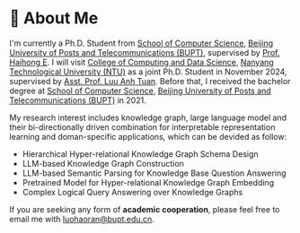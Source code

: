 # 🚩 About Me
I'm currently a Ph.D. Student from [School of Computer Science](https://scs.bupt.edu.cn/), [Beijing University of Posts and Telecommunications (BUPT)](https://www.bupt.edu.cn/), supervised by [Prof. Haihong E](https://teacher.bupt.edu.cn/ehaihong/zh_CN/index.htm). I will visit [College of Computing and Data Science](https://www.ntu.edu.sg/computing), [Nanyang Technological University (NTU)](https://www.ntu.edu.sg/) as a joint Ph.D. Student in November 2024, supervised by [Asst. Prof. Luu Anh Tuan](https://tuanluu.github.io/). Before that, I received the bachelor degree at [School of Computer Science](https://scs.bupt.edu.cn/), [Beijing University of Posts and Telecommunications (BUPT)](https://www.bupt.edu.cn/) in 2021. 
<!-- <img src='./images/bupt.png' style='width: 6em;'> -->

My research interest includes knowledge graph, large language model and their bi-directionally driven combination for interpretable representation learning and doman-specific applications, which can be devided as follow:
- Hierarchical Hyper-relational Knowledge Graph Schema Design
- LLM-based Knowledge Graph Construction
- LLM-based Semantic Parsing for Knowledge Base Question Answering
- Pretrained Model for Hyper-relational Knowledge Graph Embedding
- Complex Logical Query Answering over Knowledge Graphs

If you are seeking any form of **academic cooperation**, please feel free to email me with [luohaoran@bupt.edu.cn](mailto:luohaoran@bupt.edu.cn)\.
